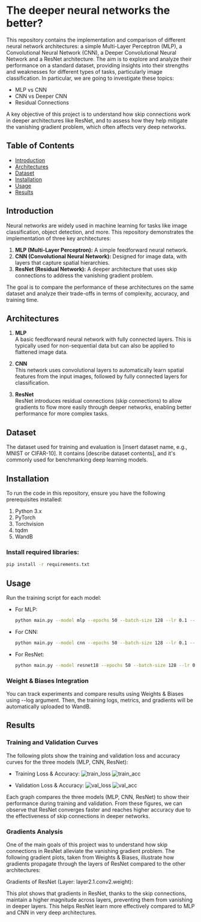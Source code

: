 # The deeper neural networks the better?
This repository contains the implementation and comparison of different neural network architectures: a simple Multi-Layer Perceptron (MLP), a Convolutional Neural Network (CNN), a Deeper Convolutional Neural Network and a ResNet architecture. The aim is to explore and analyze their performance on a standard dataset, providing insights into their strengths and weaknesses for different types of tasks, particularly image classification. In particular, we are going to investigate these topics:

- MLP vs CNN
- CNN vs Deeper CNN
- Residual Connections

A key objective of this project is to understand how skip connections work in deeper architectures like ResNet, and to assess how they help mitigate the vanishing gradient problem, which often affects very deep networks.

## Table of Contents
- [Introduction](#introduction)
- [Architectures](#architectures)
- [Dataset](#dataset)
- [Installation](#installation)
- [Usage](#usage)
- [Results](#results)

## Introduction

Neural networks are widely used in machine learning for tasks like image classification, object detection, and more. This repository demonstrates the implementation of three key architectures:
1. **MLP (Multi-Layer Perceptron):** A simple feedforward neural network.
2. **CNN (Convolutional Neural Network):** Designed for image data, with layers that capture spatial hierarchies.
3. **ResNet (Residual Network):** A deeper architecture that uses skip connections to address the vanishing gradient problem.

The goal is to compare the performance of these architectures on the same dataset and analyze their trade-offs in terms of complexity, accuracy, and training time.

## Architectures

1. **MLP**  
   A basic feedforward neural network with fully connected layers. This is typically used for non-sequential data but can also be applied to flattened image data.

2. **CNN**  
   This network uses convolutional layers to automatically learn spatial features from the input images, followed by fully connected layers for classification.

3. **ResNet**  
   ResNet introduces residual connections (skip connections) to allow gradients to flow more easily through deeper networks, enabling better performance for more complex tasks.

## Dataset

The dataset used for training and evaluation is [insert dataset name, e.g., MNIST or CIFAR-10]. It contains [describe dataset contents], and it's commonly used for benchmarking deep learning models.

## Installation

To run the code in this repository, ensure you have the following prerequisites installed:

1. Python 3.x
2. PyTorch  
3. Torchvision
4. tqdm
5. WandB

### Install required libraries:

```bash
pip install -r requirements.txt
```

## Usage

Run the training script for each model:

- For MLP:

  ```bash
  python main.py --model mlp --epochs 50 --batch-size 128 --lr 0.1 --num-workers 2 --log
  ```

- For CNN:

  ```bash
  python main.py --model cnn --epochs 50 --batch-size 128 --lr 0.1 --num-workers 2 --log
  ```

- For ResNet:

  ```bash
  python main.py --model resnet18 --epochs 50 --batch-size 128 --lr 0.1 --num-workers 2 --log
  ```

### Weight & Biases Integration
You can track experiments and compare results using Weights & Biases using --log argument.
Then, the training logs, metrics, and gradients will be automatically uploaded to WandB.

## Results
### Training and Validation Curves
The following plots show the training and validation loss and accuracy curves for the three models (MLP, CNN, ResNet):

- Training Loss & Accuracy:
![train_loss](https://github.com/user-attachments/assets/167840b1-f7f6-4f5b-8063-6eeb51fb58f8)
![train_acc](https://github.com/user-attachments/assets/6450fad8-7e8a-4008-9a8a-157c3aeb9849)

- Validation Loss & Accuracy:
![val_loss](https://github.com/user-attachments/assets/92bd3ba1-50db-49f7-88cb-2c63e02ac1e6)
![val_acc](https://github.com/user-attachments/assets/3664cbe2-a46a-4813-9fd1-f1a3eb6d26dc)


Each graph compares the three models (MLP, CNN, ResNet) to show their performance during training and validation. From these figures, we can observe that ResNet converges faster and reaches higher accuracy due to the effectiveness of skip connections in deeper networks.

### Gradients Analysis
One of the main goals of this project was to understand how skip connections in ResNet alleviate the vanishing gradient problem. The following gradient plots, taken from Weights & Biases, illustrate how gradients propagate through the layers of ResNet compared to the other architectures:

Gradients of ResNet (Layer: layer2.1.conv2.weight):

This plot shows that gradients in ResNet, thanks to the skip connections, maintain a higher magnitude across layers, preventing them from vanishing in deeper layers. This helps ResNet learn more effectively compared to MLP and CNN in very deep architectures.

 
